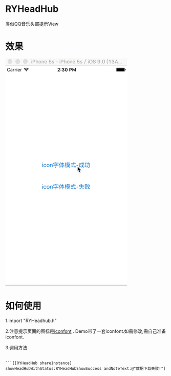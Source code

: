 # RYHeadHub
类似QQ音乐头部提示View

# 效果
![RYHeadHub](https://github.com/Resory/Images/blob/master/RYHeadHub.gif)

# 如何使用

1.import "RYHeadhub.h" <br>

2.注意提示页面的图标是[iconfont](http://ued.taobao.org/blog/2013/09/icon-font-in-ios/ "关于iconfont") . Demo带了一套iconfont.如需修改,需自己准备iconfont.<br>
  
3.调用方法<br>
```[[RYHeadHub shareInstance] showHeadHubWithStatus:RYHeadHubShowSuccess andNoteText:@"数据刷新成功!"]

```[[RYHeadHub shareInstance] showHeadHubWithStatus:RYHeadHubShowSuccess andNoteText:@"数据下载失败!"]

